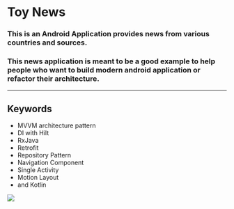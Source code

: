 # Toy News



### This is an Android Application provides news from various countries and sources.

### This news application is meant to be a good example to help people who want to build modern android application or refactor their architecture.

---

## Keywords
- MVVM architecture pattern
- DI with Hilt
- RxJava
- Retrofit
- Repository Pattern
- Navigation Component
- Single Activity
- Motion Layout 
- and Kotlin

![](https://media.giphy.com/media/jtnmaMxTYgLftrXk3T/giphy.gif)
